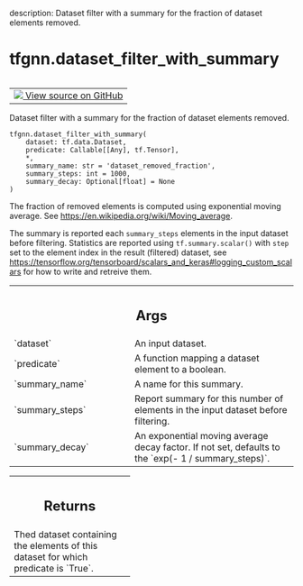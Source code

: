 description: Dataset filter with a summary for the fraction of dataset elements removed.

<div itemscope itemtype="http://developers.google.com/ReferenceObject">
<meta itemprop="name" content="tfgnn.dataset_filter_with_summary" />
<meta itemprop="path" content="Stable" />
</div>

# tfgnn.dataset_filter_with_summary

<!-- Insert buttons and diff -->

<table class="tfo-notebook-buttons tfo-api nocontent" align="left">
<td>
  <a target="_blank" href="https://github.com/tensorflow/gnn/tree/master/tensorflow_gnn/graph/preprocessing_common.py#L89-L174">
    <img src="https://www.tensorflow.org/images/GitHub-Mark-32px.png" />
    View source on GitHub
  </a>
</td>
</table>



Dataset filter with a summary for the fraction of dataset elements removed.

<pre class="devsite-click-to-copy prettyprint lang-py tfo-signature-link">
<code>tfgnn.dataset_filter_with_summary(
    dataset: tf.data.Dataset,
    predicate: Callable[[Any], tf.Tensor],
    *,
    summary_name: str = &#x27;dataset_removed_fraction&#x27;,
    summary_steps: int = 1000,
    summary_decay: Optional[float] = None
)
</code></pre>



<!-- Placeholder for "Used in" -->

The fraction of removed elements is computed using exponential moving average.
See https://en.wikipedia.org/wiki/Moving_average.

The summary is reported each `summary_steps` elements in the input dataset
before filtering. Statistics are reported using `tf.summary.scalar()` with
`step` set to the element index in the result (filtered) dataset, see
https://tensorflow.org/tensorboard/scalars_and_keras#logging_custom_scalars
for how to write and retreive them.

<!-- Tabular view -->
 <table class="responsive fixed orange">
<colgroup><col width="214px"><col></colgroup>
<tr><th colspan="2"><h2 class="add-link">Args</h2></th></tr>

<tr>
<td>
`dataset`
</td>
<td>
An input dataset.
</td>
</tr><tr>
<td>
`predicate`
</td>
<td>
A function mapping a dataset element to a boolean.
</td>
</tr><tr>
<td>
`summary_name`
</td>
<td>
A name for this summary.
</td>
</tr><tr>
<td>
`summary_steps`
</td>
<td>
Report summary for this number of elements in the input
dataset before filtering.
</td>
</tr><tr>
<td>
`summary_decay`
</td>
<td>
An exponential moving average decay factor. If not set,
defaults to the `exp(- 1 / summary_steps)`.
</td>
</tr>
</table>



<!-- Tabular view -->
 <table class="responsive fixed orange">
<colgroup><col width="214px"><col></colgroup>
<tr><th colspan="2"><h2 class="add-link">Returns</h2></th></tr>
<tr class="alt">
<td colspan="2">
Thed dataset containing the elements of this dataset for which predicate is
`True`.
</td>
</tr>

</table>

